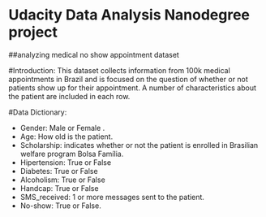 # Udacity Data Analysis Nanodegree project 
##analyzing medical no show appointment dataset

#Introduction:
This dataset collects information from 100k medical appointments in Brazil and is focused on the question of whether or not patients show up for their appointment. A number of characteristics about the patient are included in each row.

#Data Dictionary:
- Gender: Male or Female .
- Age: How old is the patient.
- Scholarship: indicates whether or not the patient is enrolled in Brasilian welfare program Bolsa Família.
- Hipertension: True or False
- Diabetes: True or False
- Alcoholism: True or False
- Handcap: True or False
- SMS_received: 1 or more messages sent to the patient.
- No-show: True or False.

